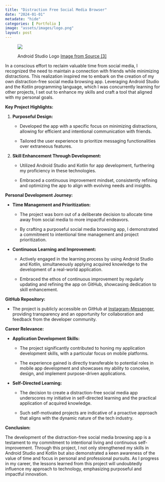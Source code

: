 ```yaml
---
title: "Distraction Free Social Media Browser"
date: "2024-01-01"
metadate: "hide"
categories: [ Portfolio ]
image: "assets/images/logo.png"
layout: post
---
```


<figure>

![](https://marcmorcos.wordpress.com/wp-content/uploads/2024/01/android-studio-icon-486x512-zp9um7zl.png?w=486)

<figcaption>

Android Studio Logo [Image from Source \[3\]](https://marcmorcos.wordpress.com/references/)

</figcaption>

</figure>

In a conscious effort to reclaim valuable time from social media, I recognized the need to maintain a connection with friends while minimizing distractions. This realization inspired me to embark on the creation of my own distraction-free social media browsing app. Leveraging Android Studio and the Kotlin programming language, which I was concurrently learning for other projects, I set out to enhance my skills and craft a tool that aligned with my personal goals.

**Key Project Highlights:**

1. **Purposeful Design:**
    - Developed the app with a specific focus on minimizing distractions, allowing for efficient and intentional communication with friends.
    
    - Tailored the user experience to prioritize messaging functionalities over extraneous features.

3. **Skill Enhancement Through Development:**
    - Utilized Android Studio and Kotlin for app development, furthering my proficiency in these technologies.
    
    - Embraced a continuous improvement mindset, consistently refining and optimizing the app to align with evolving needs and insights.

**Personal Development Journey:**

- **Time Management and Prioritization:**
    - The project was born out of a deliberate decision to allocate time away from social media to more impactful endeavors.
    
    - By crafting a purposeful social media browsing app, I demonstrated a commitment to intentional time management and project prioritization.

- **Continuous Learning and Improvement:**
    - Actively engaged in the learning process by using Android Studio and Kotlin, simultaneously applying acquired knowledge to the development of a real-world application.
    
    - Embraced the ethos of continuous improvement by regularly updating and refining the app on GitHub, showcasing dedication to skill enhancement.

**GitHub Repository:**

- The project is publicly accessible on GitHub at [Instagram-Messenger](https://github.com/MarcM0/Instagram-Messenger), providing transparency and an opportunity for collaboration and feedback from the developer community.

**Career Relevance:**

- **Application Development Skills:**
    - The project significantly contributed to honing my application development skills, with a particular focus on mobile platforms.
    
    - The experience gained is directly transferable to potential roles in mobile app development and showcases my ability to conceive, design, and implement purpose-driven applications.

- **Self-Directed Learning:**
    - The decision to create a distraction-free social media app underscores my initiative in self-directed learning and the practical application of acquired knowledge.
    
    - Such self-motivated projects are indicative of a proactive approach that aligns with the dynamic nature of the tech industry.

**Conclusion:**

The development of the distraction-free social media browsing app is a testament to my commitment to intentional living and continuous self-improvement. Through this project, I not only strengthened my skills in Android Studio and Kotlin but also demonstrated a keen awareness of the value of time and focus in personal and professional pursuits. As I progress in my career, the lessons learned from this project will undoubtedly influence my approach to technology, emphasizing purposeful and impactful innovation.
